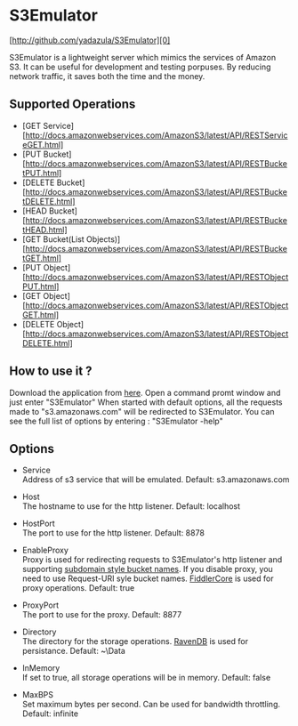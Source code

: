 S3Emulator
==============
[http://github.com/yadazula/S3Emulator][0]  

S3Emulator is a lightweight server which mimics the services of Amazon S3. It can be useful for development and testing porpuses. 
By reducing network traffic, it saves both the time and the money.

Supported Operations
--------------------
- [GET Service][http://docs.amazonwebservices.com/AmazonS3/latest/API/RESTServiceGET.html]  
- [PUT Bucket][http://docs.amazonwebservices.com/AmazonS3/latest/API/RESTBucketPUT.html]  
- [DELETE Bucket][http://docs.amazonwebservices.com/AmazonS3/latest/API/RESTBucketDELETE.html]  
- [HEAD Bucket][http://docs.amazonwebservices.com/AmazonS3/latest/API/RESTBucketHEAD.html]  
- [GET Bucket(List Objects)][http://docs.amazonwebservices.com/AmazonS3/latest/API/RESTBucketGET.html]  
- [PUT Object][http://docs.amazonwebservices.com/AmazonS3/latest/API/RESTObjectPUT.html]  
- [GET Object][http://docs.amazonwebservices.com/AmazonS3/latest/API/RESTObjectGET.html]  
- [DELETE Object][http://docs.amazonwebservices.com/AmazonS3/latest/API/RESTObjectDELETE.html]  

How to use it ?
---------------
Download the application from [here][1]. Open a command promt window and just enter "S3Emulator"
When started with default options, all the requests made to "s3.amazonaws.com" will be redirected to S3Emulator.
You can see the full list of options by entering : "S3Emulator -help"

Options
-------
- Service  
  Address of s3 service that will be emulated.
  Default: s3.amazonaws.com

- Host  
  The hostname to use for the http listener.
  Default: localhost

- HostPort  
  The port to use for the http listener.
  Default: 8878

- EnableProxy  
  Proxy is used for redirecting requests to S3Emulator's http listener and supporting [subdomain style bucket names][2]. 
  If you disable proxy, you need to use Request-URI syle bucket names. 
  [FiddlerCore][3] is used for proxy operations.
  Default: true
	
- ProxyPort  
  The port to use for the proxy.
  Default: 8877

- Directory  
  The directory for the storage operations. 
  [RavenDB][4] is used for persistance.
  Default: ~\Data

- InMemory  
  If set to true, all storage operations will be in memory.
  Default: false

- MaxBPS  
  Set maximum bytes per second. Can be used for bandwidth throttling.
  Default: infinite

[0]: http://github.com/yadazula/S3Emulator "S3Emulator on Github"
[1]: http://github.com/yadazula/S3Emulator/downloads "download"
[2]: http://docs.amazonwebservices.com/AmazonS3/latest/dev/VirtualHosting.html#VirtualHostingSpecifyBucket
[3]: http://www.fiddler2.com/Fiddler/Core/
[4]: http://ravendb.net